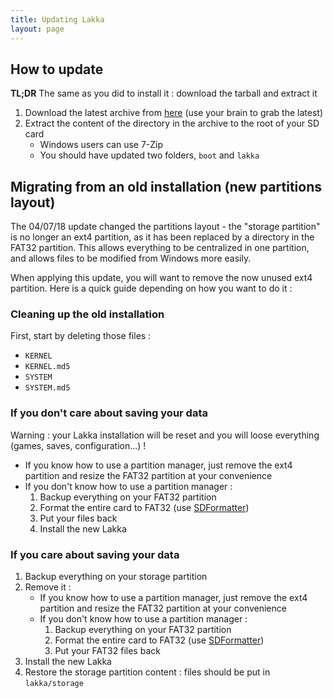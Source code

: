 ```yaml
---
title: Updating Lakka
layout: page
---
```


## How to update

**TL;DR** The same as you did to install it : download the tarball and extract it

1. Download the latest archive from [here](https://natinusala.cheats-inc.org/natinusala/lakka-switch/releases/) (use your brain to grab the latest)
2. Extract the content of the directory in the archive to the root of your SD card
    * Windows users can use 7-Zip
    * You should have updated two folders, `boot` and `lakka`
    
## Migrating from an old installation (new partitions layout)

The 04/07/18 update changed the partitions layout - the "storage partition" is no longer an ext4 partition, as it has been replaced by a directory in the FAT32 partition. This allows everything to be centralized in one partition, and allows files to be modified from Windows more easily.

When applying this update, you will want to remove the now unused ext4 partition. Here is a quick guide depending on how you want to do it :

### Cleaning up the old installation

First, start by deleting those files :
* `KERNEL`
* `KERNEL.md5`
* `SYSTEM`
* `SYSTEM.md5`

### If you don't care about saving your data

Warning : your Lakka installation will be reset and you will loose everything (games, saves, configuration...) !

* If you know how to use a partition manager, just remove the ext4 partition and resize the FAT32 partition at your convenience
* If you don't know how to use a partition manager :
    1. Backup everything on your FAT32 partition
    2. Format the entire card to FAT32 (use [SDFormatter](https://www.sdcard.org/downloads/formatter_4/))
    3. Put your files back
    4. Install the new Lakka
    
 ### If you care about saving your data

1. Backup everything on your storage partition
2. Remove it :
    * If you know how to use a partition manager, just remove the ext4 partition and resize the FAT32 partition at your convenience
    * If you don't know how to use a partition manager :
        1. Backup everything on your FAT32 partition
        2. Format the entire card to FAT32 (use [SDFormatter](https://www.sdcard.org/downloads/formatter_4/))
        3. Put your FAT32 files back
3. Install the new Lakka
4. Restore the storage partition content : files should be put in `lakka/storage`
